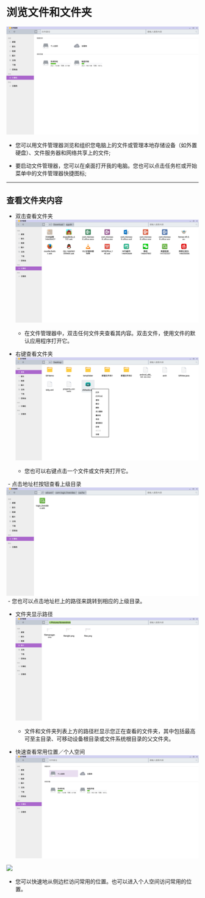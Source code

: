 # 浏览文件和文件夹  

![](../pic/soft/filemanager.png)
- 您可以用文件管理器浏览和组织您电脑上的文件或管理本地存储设备（如外置硬盘）、文件服务器和网络共享上的文件;

- 要启动文件管理器，您可以在桌面打开我的电脑。您也可以点击任务栏或开始菜单中的文件管理器快捷图标;


***
## 查看文件夹内容
- 双击查看文件夹
![](../pic/soft/files.png)
  - 在文件管理器中，双击任何文件夹查看其内容。双击文件，使用文件的默认应用程序打开它。  

- 右键查看文件夹
![](../pic/soft/fileright.png)
  - 您也可以右键点击一个文件或文件夹打开它。  
  
 - 点击地址栏按钮查看上级目录
![](../pic/soft/dirquickjump.png)
  - 您也可以点击地址栏上的路径来跳转到相应的上级目录。
  
- 文件夹显示路径
![](../pic/soft/route.png)
  - 文件和文件夹列表上方的路径栏显示您正在查看的文件夹，其中包括最高可至主目录、可移动设备根目录或文件系统根目录的父文件夹。  

- 快速查看常用位置／个人空间 
 ![](../pic/soft/personal.png)

 ![](../pic/soft/fmusic.png)
  - 您可以快速地从侧边栏访问常用的位置。也可以进入个人空间访问常用的位置。
